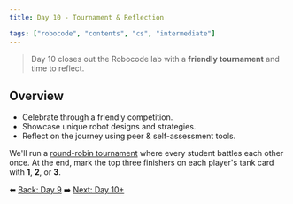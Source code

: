 ```yaml
---
title: Day 10 - Tournament & Reflection

tags: ["robocode", "contents", "cs", "intermediate"]
---
```


> Day 10 closes out the Robocode lab with a **friendly tournament** and time to reflect.

## Overview

- Celebrate through a friendly competition.
- Showcase unique robot designs and strategies.
- Reflect on the journey using peer & self-assessment tools.

We'll run a [round-robin tournament](/robocode/tournament_format) where every student battles each other once. At the end, mark the top three finishers on each player's tank card with **1**, **2**, or **3**.

⬅️ [Back: Day 9](/robocode/Day-9/index)
➡️ [Next: Day 10+](/robocode/Day-10+/index)
